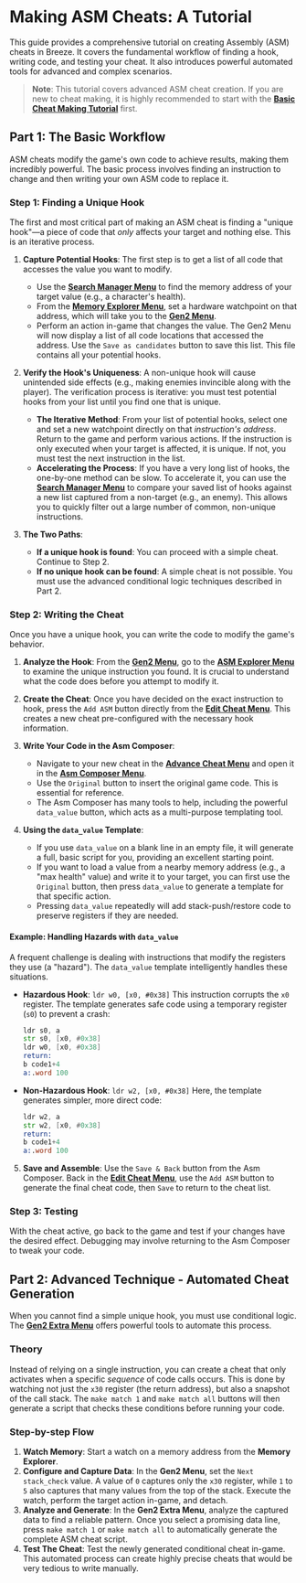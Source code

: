 # Making ASM Cheats: A Tutorial

This guide provides a comprehensive tutorial on creating Assembly (ASM) cheats in Breeze. It covers the fundamental workflow of finding a hook, writing code, and testing your cheat. It also introduces powerful automated tools for advanced and complex scenarios.

> **Note**: This tutorial covers advanced ASM cheat creation. If you are new to cheat making, it is highly recommended to start with the [**Basic Cheat Making Tutorial**](../basic_cheat_making_tutorial.md) first.

## Part 1: The Basic Workflow

ASM cheats modify the game's own code to achieve results, making them incredibly powerful. The basic process involves finding an instruction to change and then writing your own ASM code to replace it.

### Step 1: Finding a Unique Hook

The first and most critical part of making an ASM cheat is finding a "unique hook"—a piece of code that *only* affects your target and nothing else. This is an iterative process.

1.  **Capture Potential Hooks**: The first step is to get a list of all code that accesses the value you want to modify.
    *   Use the [**Search Manager Menu**](menu.md#search-manager-menu) to find the memory address of your target value (e.g., a character's health).
    *   From the [**Memory Explorer Menu**](menu.md#memory-explorer-menu), set a hardware watchpoint on that address, which will take you to the [**Gen2 Menu**](menu.md#gen2-menu).
    *   Perform an action in-game that changes the value. The Gen2 Menu will now display a list of all code locations that accessed the address. Use the `Save as candidates` button to save this list. This file contains all your potential hooks.

2.  **Verify the Hook's Uniqueness**: A non-unique hook will cause unintended side effects (e.g., making enemies invincible along with the player). The verification process is iterative: you must test potential hooks from your list until you find one that is unique.
    *   **The Iterative Method**: From your list of potential hooks, select one and set a new watchpoint directly on that *instruction's address*. Return to the game and perform various actions. If the instruction is only executed when your target is affected, it is unique. If not, you must test the next instruction in the list.
    *   **Accelerating the Process**: If you have a very long list of hooks, the one-by-one method can be slow. To accelerate it, you can use the [**Search Manager Menu**](menu.md#search-manager-menu) to compare your saved list of hooks against a new list captured from a non-target (e.g., an enemy). This allows you to quickly filter out a large number of common, non-unique instructions.

3.  **The Two Paths**:
    *   **If a unique hook is found**: You can proceed with a simple cheat. Continue to Step 2.
    *   **If no unique hook can be found**: A simple cheat is not possible. You must use the advanced conditional logic techniques described in Part 2.

### Step 2: Writing the Cheat

Once you have a unique hook, you can write the code to modify the game's behavior.

1.  **Analyze the Hook**: From the [**Gen2 Menu**](menu.md#gen2-menu), go to the [**ASM Explorer Menu**](menu.md#asm-explorer-menu) to examine the unique instruction you found. It is crucial to understand what the code does before you attempt to modify it.

2.  **Create the Cheat**: Once you have decided on the exact instruction to hook, press the `Add ASM` button directly from the [**Edit Cheat Menu**](menu.md#edit-cheat-menu). This creates a new cheat pre-configured with the necessary hook information.

3.  **Write Your Code in the Asm Composer**:
    *   Navigate to your new cheat in the [**Advance Cheat Menu**](menu.md#advance-cheat-menu) and open it in the [**Asm Composer Menu**](menu.md#asm-composer-menu).
    *   Use the `Original` button to insert the original game code. This is essential for reference.
    *   The Asm Composer has many tools to help, including the powerful `data_value` button, which acts as a multi-purpose templating tool.

4.  **Using the `data_value` Template**:
    *   If you use `data_value` on a blank line in an empty file, it will generate a full, basic script for you, providing an excellent starting point.
    *   If you want to load a value from a nearby memory address (e.g., a "max health" value) and write it to your target, you can first use the `Original` button, then press `data_value` to generate a template for that specific action.
    *   Pressing `data_value` repeatedly will add stack-push/restore code to preserve registers if they are needed.

#### Example: Handling Hazards with `data_value`

A frequent challenge is dealing with instructions that modify the registers they use (a "hazard"). The `data_value` template intelligently handles these situations.

*   **Hazardous Hook**: `ldr w0, [x0, #0x38]`
    This instruction corrupts the `x0` register. The template generates safe code using a temporary register (`s0`) to prevent a crash:
    ```asm
    ldr s0, a
    str s0, [x0, #0x38]
    ldr w0, [x0, #0x38]
    return:
    b code1+4
    a:.word 100
    ```

*   **Non-Hazardous Hook**: `ldr w2, [x0, #0x38]`
    Here, the template generates simpler, more direct code:
    ```asm
    ldr w2, a
    str w2, [x0, #0x38]
    return:
    b code1+4
    a:.word 100
    ```

5.  **Save and Assemble**: Use the `Save & Back` button from the Asm Composer. Back in the [**Edit Cheat Menu**](menu.md#edit-cheat-menu), use the `Add ASM` button to generate the final cheat code, then `Save` to return to the cheat list.

### Step 3: Testing

With the cheat active, go back to the game and test if your changes have the desired effect. Debugging may involve returning to the Asm Composer to tweak your code.

## Part 2: Advanced Technique - Automated Cheat Generation

When you cannot find a simple unique hook, you must use conditional logic. The [**Gen2 Extra Menu**](menu.md#gen2-extra-menu) offers powerful tools to automate this process.

### Theory

Instead of relying on a single instruction, you can create a cheat that only activates when a specific *sequence* of code calls occurs. This is done by watching not just the `x30` register (the return address), but also a snapshot of the call stack. The `make match 1` and `make match all` buttons will then generate a script that checks these conditions before running your code.

### Step-by-step Flow

1.  **Watch Memory**: Start a watch on a memory address from the **Memory Explorer**.
2.  **Configure and Capture Data**: In the **Gen2 Menu**, set the `Next stack_check` value. A value of `0` captures only the `x30` register, while `1` to `5` also captures that many values from the top of the stack. Execute the watch, perform the target action in-game, and detach.
3.  **Analyze and Generate**: In the **Gen2 Extra Menu**, analyze the captured data to find a reliable pattern. Once you select a promising data line, press `make match 1` or `make match all` to automatically generate the complete ASM cheat script.
4.  **Test The Cheat**: Test the newly generated conditional cheat in-game. This automated process can create highly precise cheats that would be very tedious to write manually.
